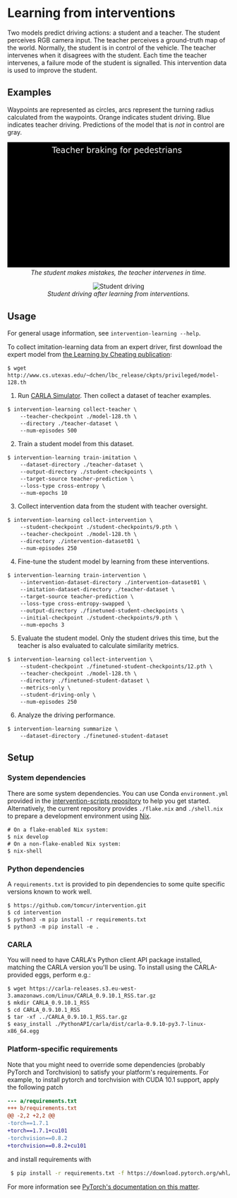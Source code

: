 # Learning from interventions

Two models predict driving actions: a student and a teacher. The student
perceives RGB camera input. The teacher perceives a ground-truth map of the
world. Normally, the student is in control of the vehicle. The teacher
intervenes when it disagrees with the student. Each time the teacher
intervenes, a failure mode of the student is signalled. This intervention data
is used to improve the student.

## Examples

Waypoints are represented as circles, arcs represent the turning radius
calculated from the waypoints. Orange indicates student driving. Blue indicates
teacher driving. Predictions of the model that is _not_ in control are gray.

<p align="center">
    <img src="assets/interventions.gif" alt="Interventions" />
    <br>
    <em>The student makes mistakes, the teacher intervenes in time.</em>
</p>

<p align="center">
    <img src="assets/student.gif" alt="Student driving" />
    <br>
    <em>Student driving after learning from interventions.</em>
</p>

## Usage

For general usage information, see `intervention-learning --help`.

To collect imitation-learning data from an expert driver, first download the
expert model from [the Learning by Cheating
publication](https://github.com/dotchen/LearningByCheating):

```shell
$ wget http://www.cs.utexas.edu/~dchen/lbc_release/ckpts/privileged/model-128.th
```

1) Run [CARLA Simulator](https://github.com/carla-simulator/carla). Then
collect a dataset of teacher examples.

```shell
$ intervention-learning collect-teacher \
    --teacher-checkpoint ./model-128.th \
    --directory ./teacher-dataset \
    --num-episodes 500
```

2) Train a student model from this dataset.

```shell
$ intervention-learning train-imitation \
    --dataset-directory ./teacher-dataset \
    --output-directory ./student-checkpoints \
    --target-source teacher-prediction \
    --loss-type cross-entropy \
    --num-epochs 10
```

3) Collect intervention data from the student with teacher oversight.

```shell
$ intervention-learning collect-intervention \
    --student-checkpoint ./student-checkpoints/9.pth \
    --teacher-checkpoint ./model-128.th \
    --directory ./intervention-dataset01 \
    --num-episodes 250
```

4) Fine-tune the student model by learning from these interventions.

```shell
$ intervention-learning train-intervention \
    --intervention-dataset-directory ./intervention-dataset01 \
    --imitation-dataset-directory ./teacher-dataset \
    --target-source teacher-prediction \
    --loss-type cross-entropy-swapped \
    --output-directory ./finetuned-student-checkpoints \
    --initial-checkpoint ./student-checkpoints/9.pth \
    --num-epochs 3
```

5) Evaluate the student model. Only the student drives this time, but the
teacher is also evaluated to calculate similarity metrics.

```shell
$ intervention-learning collect-intervention \
    --student-checkpoint ./finetuned-student-checkpoints/12.pth \
    --teacher-checkpoint ./model-128.th \
    --directory ./finetuned-student-dataset \
    --metrics-only \
    --student-driving-only \
    --num-episodes 250
```

6) Analyze the driving performance.

```shell
$ intervention-learning summarize \
    --dataset-directory ./finetuned-student-dataset
```

## Setup
### System dependencies

There are some system dependencies. You can use Conda `environment.yml`
provided in the [intervention-scripts
repository](https://github.com/beskhue/intervention-scripts) to help you get
started. Alternatively, the current repository provides `./flake.nix` and
`./shell.nix` to prepare a development environment using
[Nix](https://nixos.org).

```shell
# On a flake-enabled Nix system:
$ nix develop
# On a non-flake-enabled Nix system:
$ nix-shell
```

### Python dependencies

A `requirements.txt` is provided to pin dependencies to some quite specific
versions known to work well.

```shell
$ https://github.com/tomcur/intervention.git
$ cd intervention
$ python3 -m pip install -r requirements.txt
$ python3 -m pip install -e .
```

### CARLA

You will need to have CARLA's Python client API package installed, matching the
CARLA version you'll be using. To install using the CARLA-provided eggs,
perform e.g.:

```shell
$ wget https://carla-releases.s3.eu-west-3.amazonaws.com/Linux/CARLA_0.9.10.1_RSS.tar.gz
$ mkdir CARLA_0.9.10.1_RSS
$ cd CARLA_0.9.10.1_RSS
$ tar -xf ../CARLA_0.9.10.1_RSS.tar.gz
$ easy_install ./PythonAPI/carla/dist/carla-0.9.10-py3.7-linux-x86_64.egg
```

### Platform-specific requirements

Note that you might need to override some dependencies (probably PyTorch and
Torchvision) to satisfy your platform's requirements. For example, to install
pytorch and torchvision with CUDA 10.1 support, apply the following patch

```diff
--- a/requirements.txt
+++ b/requirements.txt
@@ -2,2 +2,2 @@
-torch==1.7.1
+torch==1.7.1+cu101
-torchvision==0.8.2
+torchvision==0.8.2+cu101
```

and install requirements with

```sh
 $ pip install -r requirements.txt -f https://download.pytorch.org/whl/torch_stable.html
```

For more information see [PyTorch's documentation on this
matter](https://pytorch.org/get-started/previous-versions/).
